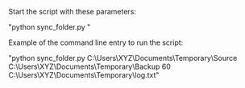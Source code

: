 Start the script with these parameters: 

"python sync_folder.py <source directory path> <backup directory path> <backup period in seconds> <log file path>"

Example of the command line entry to run the script:
 
"python sync_folder.py C:\\Users\\XYZ\\Documents\\Temporary\\Source C:\\Users\\XYZ\\Documents\\Temporary\\Backup 60 C:\\Users\\XYZ\\Documents\\Temporary\\log.txt"
